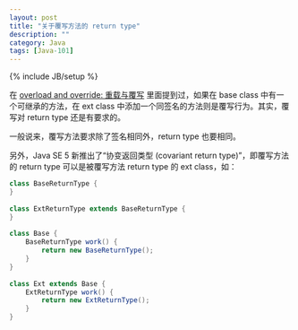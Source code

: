 ```yaml
---
layout: post
title: "关于覆写方法的 return type"
description: ""
category: Java
tags: [Java-101]
---
```

{% include JB/setup %}

在 [overload and override: 重载与覆写](/java/2009/03/23/overload-and-override) 里面提到过，如果在 base class 中有一个可继承的方法，在 ext class 中添加一个同签名的方法则是覆写行为。其实，覆写对 return type 还是有要求的。  

一般说来，覆写方法要求除了签名相同外，return type 也要相同。  

另外，Java SE 5 新推出了“协变返回类型 (covariant return type)”，即覆写方法的 return type 可以是被覆写方法 return type 的 ext class，如：

```java
class BaseReturnType {  
}  
  
class ExtReturnType extends BaseReturnType {  
}  
  
class Base {  
	BaseReturnType work() {  
		return new BaseReturnType();  
	}  
}  
  
class Ext extends Base {  
	ExtReturnType work() {  
		return new ExtReturnType();  
	}  
} 
```
